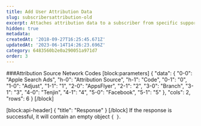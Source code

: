 ```yaml
---
title: Add User Attribution Data
slug: subscribersattribution-old
excerpt: Attaches attribution data to a subscriber from specific supported networks.
hidden: true
metadata: 
createdAt: '2018-09-27T16:25:45.671Z'
updatedAt: '2023-06-14T14:26:23.696Z'
category: 6483560b2e0a290051a971d7
order: 3
---
```

###Attribution Source Network Codes
[block:parameters]
{
  "data": {
    "0-0": "Apple Search Ads",
    "h-0": "Attribution Source",
    "h-1": "Code",
    "0-1": "0",
    "1-0": "Adjust",
    "1-1": "1",
    "2-0": "AppsFlyer",
    "2-1": "2",
    "3-0": "Branch",
    "3-1": "3",
    "4-0": "Tenjin",
    "4-1": "4",
    "5-0": "Facebook",
    "5-1": "5"
  },
  "cols": 2,
  "rows": 6
}
[/block]

[block:api-header]
{
  "title": "Response"
}
[/block]
If the response is successful, it will contain an empty object `{ }`.